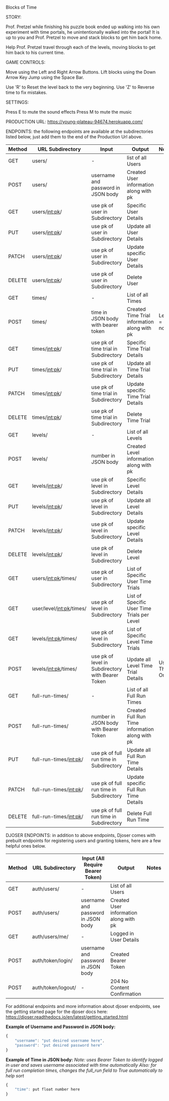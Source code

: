 Blocks of Time

STORY: 

Prof. Pretzel while finishing his puzzle book ended up walking into his own experiment with time portals, he unintentionally walked into the portal!  It is up to you and Prof. Pretzel to move and stack blocks to get him back home.

Help Prof. Pretzel travel through each of the levels, moving blocks to get him back to his current time.

GAME CONTROLS:

Move using the Left and Right Arrow Buttons.
Lift blocks using the Down Arrow Key
Jump using the Space Bar.

Use 'R' to Reset the level back to the very beginning.
Use 'Z' to Reverse time to fix mistakes.

SETTINGS:

Press E to mute the sound effects
Press M to mute the music

PRODUCTION URL: https://young-plateau-94674.herokuapp.com/

ENDPOINTS: the following endpoints are available at the subdirectories listed below, just add them to the end of the Production Url above.

| Method | URL Subdirectory           | Input                                             | Output                                          | Notes           |
| ------ | -------------------------- | ------------------------------------------------- | ----------------------------------------------- | --------------- |
| GET    | users/                     | -                                                 | list of all Users                               |                 |
| POST   | users/                     | username and password in JSON body                | Created User information along with pk          |                 |
| GET    | users/<int:pk>/            | use pk of user in Subdirectory                    | Specific User Details                           |                 |
| PUT    | users/<int:pk>/            | use pk of user in Subdirectory                    | Update all User Details                         |                 |
| PATCH  | users/<int:pk>/            | use pk of user in Subdirectory                    | Update specific User Details                    |                 |
| DELETE | users/<int:pk>/            | use pk of user in Subdirectory                    | Delete User                                     |                 |
| GET    | times/                     | -                                                 | List of all Times                               |                 |
| POST   | times/                     | time in JSON body with bearer token               | Created Time Trial information along with pk    | Level = none    |
| GET    | times/<int:pk>/            | use pk of time trial in Subdirectory              | Specific Time Trial Details                     |                 |
| PUT    | times/<int:pk>/            | use pk of time trial in Subdirectory              | Update all Time Trial Details                   |                 |
| PATCH  | times/<int:pk>/            | use pk of time trial in Subdirectory              | Update specific Time Trial Details              |                 |
| DELETE | times/<int:pk>/            | use pk of time trial in Subdirectory              | Delete Time Trial                               |                 |
| GET    | levels/                    | -                                                 | List of all Levels                              |                 |
| POST   | levels/                    | number in JSON body                               | Created Level information along with pk         |                 |
| GET    | levels/<int:pk>/           | use pk of level in Subdirectory                   | Specific Level Details                          |                 |
| PUT    | levels/<int:pk>/           | use pk of level in Subdirectory                   | Update all Level Details                        |                 |
| PATCH  | levels/<int:pk>/           | use pk of level in Subdirectory                   | Update specific Level Details                   |                 |
| DELETE | levels/<int:pk>/           | use pk of level in Subdirectory                   | Delete Level                                    |                 |
| GET    | users/<int:pk>/times/      | use pk of user in Subdirectory                    | List of Specific User Time Trials               |                 |
| GET    | user/level/<int:pk>/times/ | use pk of level in Subdirectory                   | List of Specific User Time Trials per Level     |                 |
| GET    | levels/<int:pk>/times/     | use pk of level in Subdirectory                   | List of Specific Level Time Trials              |                 |
| POST   | levels/<int:pk>/times/     | use pk of level in Subdirectory with Bearer Token | Update all Level Time Trial Details             | Use This One!   |
| GET    | full-run-times/            | -                                                 | List of all Full Run Times                      |                 |
| POST   | full-run-times/            | number in JSON body with Bearer Token             | Created Full Run Time information along with pk |                 |
| PUT    | full-run-times/<int:pk>/   | use pk of full run time in Subdirectory           | Update all Full Run Time Details                |                 |
| PATCH  | full-run-times/<int:pk>/   | use pk of full run time in Subdirectory           | Update specific Full Run Time Details           |                 |
| DELETE | full-run-times/<int:pk>/   | use pk of full run time in Subdirectory           | Delete Full Run Time                            |                 |

DJOSER ENDPOINTS: in addition to above endpoints, Djoser comes with prebuilt endpoints for registering users and granting tokens, here are a few helpful ones below.

| Method | URL Subdirectory      | Input (All Require Bearer Token)     | Output                                       | Notes                   |
| ------ | --------------------- | ------------------------------------ | -------------------------------------------- | ----------------------- |
| GET    | auth/users/           | -                                    | List of all Users                            |                         |
| POST   | auth/users/           | username and password in JSON body   | Created User information along with pk       |                         |
| GET    | auth/users/me/        | -                                    | Logged in User Details                       |                         |
| POST   | auth/token/login/     | username and password in JSON body   | Created Bearer Token                         |                         |
| POST   | auth/token/logout/    | -                                    | 204 No Content Confirmation                  |                         |


For additional endpoints and more information about djoser endpoints, see the getting started page for the djoser docs here: 
https://djoser.readthedocs.io/en/latest/getting_started.html


__Example of Username and Password in JSON body:__
``` js
{
    "username": "put desired username here",
    "password": "put desired password here"
}
```

__Example of Time in JSON body:__
_Note: uses Bearer Token to identify logged in user and saves username associated with time automatically_
_Also: for full run completion times, changes the full_run field to True automatically to help sort_
``` js
{
    "time": put float number here
}
```